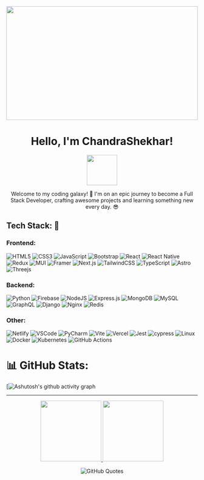 <div align="center">
  <img src="https://i.pinimg.com/736x/e4/2d/88/e42d88356f1147a90eca4b99ab2063f8.jpg" width="100%" style="max-height: 300px;">
  <h1>Hello, I'm ChandraShekhar! </h1>
     <img src="https://media.tenor.com/6NAQrDSOcEMAAAAi/hello.gif" width="80">
  <p>Welcome to my coding galaxy! 🚀 I'm on an epic journey to become a Full Stack Developer, crafting awesome projects and learning something new every day. 😎</p>
</div>


## Tech Stack: 🔮

### Frontend:
![HTML5](https://img.shields.io/badge/-HTML5-E34F26?style=for-the-badge&logo=html5&logoColor=white)
![CSS3](https://img.shields.io/badge/-CSS3-1572B6?style=for-the-badge&logo=css3&logoColor=white)
![JavaScript](https://img.shields.io/badge/-JavaScript-323330?style=for-the-badge&logo=javascript&logoColor=F7DF1E)
![Bootstrap](https://img.shields.io/badge/-Bootstrap-563D7C?style=for-the-badge&logo=bootstrap&logoColor=white)
![React](https://img.shields.io/badge/-React-20232A?style=for-the-badge&logo=react&logoColor=61DAFB)
![React Native](https://img.shields.io/badge/react_native-%2320232a.svg?style=for-the-badge&logo=react&logoColor=%2361DAFB)
![Redux](https://img.shields.io/badge/-Redux-593D88?style=for-the-badge&logo=redux&logoColor=white)
![MUI](https://img.shields.io/badge/MUI-%230081CB.svg?style=for-the-badge&logo=mui&logoColor=white)
![Framer](https://img.shields.io/badge/Framer-black?style=for-the-badge&logo=framer&logoColor=blue)
![Next.js](https://img.shields.io/badge/-Next.js-black?style=for-the-badge&logo=next.js&logoColor=white)
![TailwindCSS](https://img.shields.io/badge/-TailwindCSS-38B2AC?style=for-the-badge&logo=tailwind-css&logoColor=white) 
![TypeScript](https://img.shields.io/badge/-TypeScript-007ACC?style=for-the-badge&logo=typescript&logoColor=white)
![Astro](https://img.shields.io/badge/astro-%232C2052.svg?style=for-the-badge&logo=astro&logoColor=white)
![Threejs](https://img.shields.io/badge/threejs-black?style=for-the-badge&logo=three.js&logoColor=white)



### Backend:
![Python](https://img.shields.io/badge/-Python-3670A0?style=for-the-badge&logo=python&logoColor=ffdd54)
![Firebase](https://img.shields.io/badge/firebase-ffca28?style=for-the-badge&logo=firebase&logoColor=black)
![NodeJS](https://img.shields.io/badge/node.js-6DA55F?style=for-the-badge&logo=node.js&logoColor=white)
![Express.js](https://img.shields.io/badge/express.js-%23404d59.svg?style=for-the-badge&logo=express&logoColor=%2361DAFB)
![MongoDB](https://img.shields.io/badge/MongoDB-%234ea94b.svg?style=for-the-badge&logo=mongodb&logoColor=white)
![MySQL](https://img.shields.io/badge/mysql-4479A1.svg?style=for-the-badge&logo=mysql&logoColor=white)
![GraphQL](https://img.shields.io/badge/-GraphQL-E10098?style=for-the-badge&logo=graphql&logoColor=white)
![Django](https://img.shields.io/badge/django-%23092E20.svg?style=for-the-badge&logo=django&logoColor=white)
![Nginx](https://img.shields.io/badge/nginx-%23009639.svg?style=for-the-badge&logo=nginx&logoColor=white)
![Redis](https://img.shields.io/badge/redis-%23DD0031.svg?style=for-the-badge&logo=redis&logoColor=white)


### Other:

![Netlify](https://img.shields.io/badge/-Netlify-000000?style=for-the-badge&logo=netlify&logoColor=00C7B7)
![VSCode](https://img.shields.io/badge/-VSCode-0078d7?style=for-the-badge&logo=visual-studio-code&logoColor=white)
![PyCharm](https://img.shields.io/badge/-PyCharm-143?style=for-the-badge&logo=pycharm&logoColor=black&color=black&labelColor=green)
![Vite](https://img.shields.io/badge/-Vite-646CFF?style=for-the-badge&logo=vite&logoColor=white)
![Vercel](https://img.shields.io/badge/-Vercel-000000?style=for-the-badge&logo=vercel&logoColor=white)
![Jest](https://img.shields.io/badge/-jest-%23C21325?style=for-the-badge&logo=jest&logoColor=white)
![cypress](https://img.shields.io/badge/-cypress-%23E5E5E5?style=for-the-badge&logo=cypress&logoColor=058a5e)
![Linux](https://img.shields.io/badge/Linux-FCC624?style=for-the-badge&logo=linux&logoColor=black)
![Docker](https://img.shields.io/badge/docker-%230db7ed.svg?style=for-the-badge&logo=docker&logoColor=white)
![Kubernetes](https://img.shields.io/badge/kubernetes-%23326ce5.svg?style=for-the-badge&logo=kubernetes&logoColor=white)
![GitHub Actions](https://img.shields.io/badge/github%20actions-%232671E5.svg?style=for-the-badge&logo=githubactions&logoColor=white)
   
# 📊 GitHub Stats:

[![Ashutosh's github activity graph](https://github-readme-activity-graph.vercel.app/graph?username=StarDust130&theme=react)
<hr>
<p align="center">
  <a href="https://github.com/StarDust130">
    <img height="160em" src="https://github-readme-stats.vercel.app/api?username=StarDust130&show_icons=true&theme=react&" />
    <img height="160em" src="https://github-readme-streak-stats.herokuapp.com/?user=StarDust130&show_icons=true&theme=react&" />
  </a>
</p>

<div align="center">
    <img src="https://quotes-github-readme.vercel.app/api?type=horizontal&theme=radical" alt="GitHub Quotes">
    <br>
    <a href="https://visitcount.itsvg.in/api?id=StarDust130&icon=0&color=5"></a>
</div>

